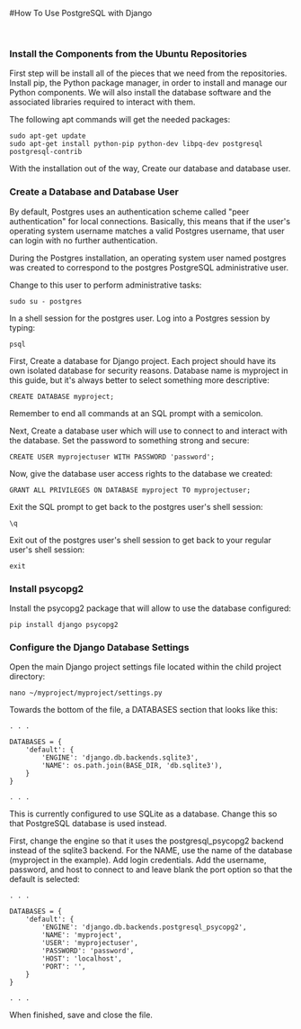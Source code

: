 #How To Use PostgreSQL with Django


<br>

<h3>Install the Components from the Ubuntu Repositories</h3>

First step will be install all of the pieces that we need from the repositories. Install pip, the Python package manager, in order to install and manage our Python components. We will also install the database software and the associated libraries required to interact with them.

The following apt commands will get the needed packages:

```
sudo apt-get update
sudo apt-get install python-pip python-dev libpq-dev postgresql postgresql-contrib
```

With the installation out of the way, Create our database and database user.

<h3>Create a Database and Database User</h3>

By default, Postgres uses an authentication scheme called "peer authentication" for local connections. Basically, this means that if the user's operating system username matches a valid Postgres username, that user can login with no further authentication.

During the Postgres installation, an operating system user named postgres was created to correspond to the postgres PostgreSQL administrative user. 

Change to this user to perform administrative tasks:
```
sudo su - postgres
```
In a shell session for the postgres user. Log into a Postgres session by typing:

```
psql
```

First, Create a database for Django project. Each project should have its own isolated database for security reasons. Database name is myproject in this guide, but it's always better to select something more descriptive:

```
CREATE DATABASE myproject;
```

Remember to end all commands at an SQL prompt with a semicolon.

Next, Create a database user which will use to connect to and interact with the database. Set the password to something strong and secure:

```
CREATE USER myprojectuser WITH PASSWORD 'password';
```

Now, give the database user access rights to the database we created:

```
GRANT ALL PRIVILEGES ON DATABASE myproject TO myprojectuser;
```

Exit the SQL prompt to get back to the postgres user's shell session:

```
\q
```
Exit out of the postgres user's shell session to get back to your regular user's shell session:
```
exit
```

<h3>Install psycopg2</h3> 

Install the psycopg2 package that will allow  to use the database  configured:

```
pip install django psycopg2
```


<h3>Configure the Django Database Settings</h3>


Open the main Django project settings file located within the child project directory:

```
nano ~/myproject/myproject/settings.py
```

Towards the bottom of the file, a DATABASES section that looks like this:

```
. . .

DATABASES = {
    'default': {
        'ENGINE': 'django.db.backends.sqlite3',
        'NAME': os.path.join(BASE_DIR, 'db.sqlite3'),
    }
}

. . .
```
This is currently configured to use SQLite as a database. Change this so that  PostgreSQL database is used instead.


First, change the engine so that it uses the postgresql_psycopg2 backend instead of the sqlite3 backend. For the NAME, use the name of the database (myproject in the example). Add login credentials. Add the username, password, and host to connect to and leave blank the port option so that the default is selected:

```
. . .

DATABASES = {
    'default': {
        'ENGINE': 'django.db.backends.postgresql_psycopg2',
        'NAME': 'myproject',
        'USER': 'myprojectuser',
        'PASSWORD': 'password',
        'HOST': 'localhost',
        'PORT': '',
    }
}

. . .
```
When  finished, save and close the file.
